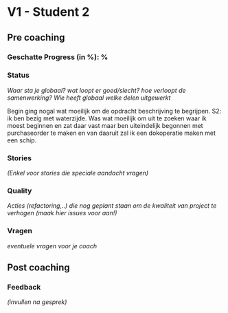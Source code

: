 # V1 - Student 2
## Pre coaching
### Geschatte Progress (in %): %
### Status
_Waar sta je globaal? wat loopt er goed/slecht? hoe verloopt de samenwerking? Wie heeft globaal welke delen uitgewerkt_

Begin ging nogal wat moeilijk om de opdracht beschrijving te begrijpen.
S2: ik ben bezig met waterzijde. Was wat moeilijk om uit te zoeken waar ik moest beginnen en zat daar vast maar ben uiteindelijk begonnen met purchaseorder te maken en
van daaruit zal ik een dokoperatie maken met een schip.

### Stories
_(Enkel voor stories die speciale aandacht vragen)_

### Quality
_Acties (refactoring,..) die nog geplant staan om de kwaliteit van project te verhogen_
_(maak hier issues voor aan!)_

### Vragen
_eventuele vragen voor je coach_

## Post coaching
### Feedback
_(invullen na gesprek)_ 

